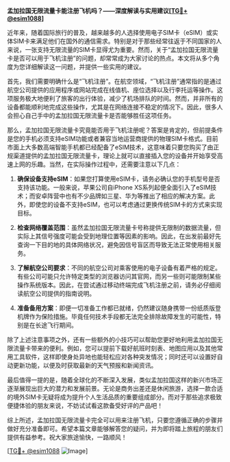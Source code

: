 **孟加拉国无限流量卡能注册飞机吗？——深度解读与实用建议[[TG💪+ @esim1088](https://t.me/s/esim1088)]**

近年来，随着国际旅行的普及，越来越多的人选择使用电子SIM卡（eSIM）或实体SIM卡来满足他们在国外的通信需求。特别是对于那些经常往返于不同国家的人来说，一张支持无限流量的SIM卡显得尤为重要。然而，关于“孟加拉国无限流量卡是否可以用于飞机注册”的问题，却常常成为大家讨论的热点。本文将从多个角度为您详细解读这一问题，并提供一些实用的建议。

首先，我们需要明确什么是“飞机注册”。在航空领域，“飞机注册”通常指的是通过航空公司提供的应用程序或网站完成在线值机、座位选择以及行李托运等操作。这项服务极大地便利了旅客的出行体验，减少了机场排队的时间。然而，并非所有的设备都能顺利地完成这些操作，尤其是在网络连接不稳定的情况下。因此，很多人会担心自己手中的孟加拉国无限流量卡是否能够胜任这项任务。

那么，孟加拉国无限流量卡究竟能否用于飞机注册呢？答案是肯定的，但前提条件是您的手机必须支持eSIM功能或者兼容当地运营商提供的物理SIM卡格式。目前市面上大多数高端智能手机都已经配备了eSIM技术，这意味着只要您购买了由正规渠道提供的孟加拉国无限流量卡，理论上就可以直接插入您的设备并开始享受高速上网的乐趣。当然，在实际操作过程中，还需要注意以下几点：

1. **确保设备支持eSIM**：如果您打算使用eSIM卡，请务必确认您的手机型号是否支持该功能。一般来说，苹果公司自iPhone XS系列起便全面引入了eSIM技术；而安卓阵营中也有不少品牌如三星、华为等推出了相应的解决方案。此外，即使您的设备不支持eSIM，也可以考虑通过更换传统SIM卡的方式来实现目标。

2. **检查网络覆盖范围**：虽然孟加拉国无限流量卡号称提供无限制的数据流量，但实际上其信号强度可能会受到地理位置等因素的影响。因此，在出发前最好先查询一下目的地的具体网络状况，避免因信号盲区而导致无法正常使用相关服务。

3. **了解航空公司要求**：不同的航空公司对乘客使用的电子设备有着严格的规定。有些公司可能只允许特定类型的浏览器访问其官网，而另一些则可能限制某些操作系统版本。因此，在尝试通过移动终端完成飞机注册之前，请务必仔细阅读航空公司提供的指南说明。

4. **准备备用方案**：即便一切准备工作都已就绪，仍然建议随身携带一份纸质版登机牌作为保险措施。毕竟任何技术手段都无法完全排除故障发生的可能性，特别是在长途飞行期间。

除了上述注意事项之外，还有一些额外的小技巧可以帮助您更好地利用孟加拉国无限流量卡带来的便利。例如，您可以提前下载好航班时刻表、地图应用以及其他常用工具软件，这样即使身处异地也能轻松应对各种突发情况；同时还可以设置好自动更新功能，以便及时获取最新的天气预报和新闻资讯。

最后值得一提的是，随着全球化的不断深入发展，类似孟加拉国这样的新兴市场正逐渐展现出巨大的潜力和发展前景。无论是商务出差还是休闲旅游，选择一款合适的境外SIM卡无疑将成为提升个人生活品质的重要组成部分。而对于那些追求极致便捷体验的朋友来说，不妨试试看这款备受好评的产品吧！

综上所述，孟加拉国无限流量卡完全可以用来注册飞机，只要您遵循正确的步骤并做好充分准备即可。希望本篇文章能够解答您的疑问，并为即将踏上旅程的朋友们提供有益参考。祝大家旅途愉快，一路顺风！

[[TG💪+ @esim1088](https://t.me/s/esim1088) ![Image](https://i.postimg.cc/4NQfJmqS/Snipaste-2025-05-13-00-14-12.png)]